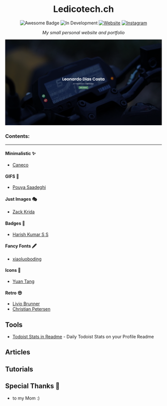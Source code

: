 <h1 align="center">Ledicotech.ch
</h1>
<div align="center">
<img src="https://cdn.rawgit.com/sindresorhus/awesome/d7305f38d29fed78fa85652e3a63e154dd8e8829/media/badge.svg" alt="Awesome Badge"/>
<img src="https://img.shields.io/badge/Status-In%20Development-orange" alt="In Development">
<a href="https://ledicotech.ch"><img alt="Website" src="https://img.shields.io/website?url=https%3A%2F%2Fledicotech.ch"></a>
<a href="https://www.instagram.com/Ledico_04" ><img src="https://img.shields.io/badge/Instagram-@Ledico_04-%23E4405F?style=social&logo=Instagram" alt="Instagram"> </a>
<br>

<i>My small personal website and portfolio</i>

<img alt="Ledicotech Logo" src="assets/homepage.png"> </img>

</div>

### Contents:
---


#### Minimalistic ✨
- [Caneco](https://github.com/caneco/)

#### GIFS 👻
- [Pouya Saadeghi](https://github.com/saadeghi/saadeghi)

#### Just Images 🎭
- [Zack Krida](https://github.com/zackkrida/zackkrida)

#### Badges 🎫
- [Harish Kumar S S](https://github.com/harish-sethuraman/harish-sethuraman)

#### Fancy Fonts 🖋
- [xiaoluoboding](https://github.com/xiaoluoboding/xiaoluoboding)

#### Icons 🎯
- [Yuan Tang](https://github.com/terrytangyuan/terrytangyuan)

#### Retro 😎
- [Livio Brunner](https://github.com/BrunnerLivio/BrunnerLivio)
- [Christian Petersen](https://github.com/fnky/fnky)

## Tools
- [Todoist Stats in Readme](https://github.com/abhisheknaiidu/todoist-readme) - Daily Todoist Stats on your Profile Readme


## Articles


## Tutorials


## Special Thanks 🙇
- to my Mom :)

